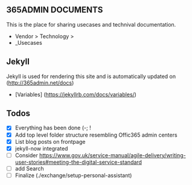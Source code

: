 ## 365ADMIN DOCUMENTS
This is the place for sharing usecases and technival documentation.

- Vendor > Technology > 
- _Usecases 


## Jekyll
Jekyll is used for rendering this site and is automatically updated on (http://365admin.net/docs)

- [Variables] (https://jekyllrb.com/docs/variables/)


## Todos
- [x] Everything has been done (-; !
- [x] Add top level folder structure resembling Offic365 admin centers
- [x] List blog posts on frontpage
- [x] jekyll-now integrated
- [ ] Consider https://www.gov.uk/service-manual/agile-delivery/writing-user-stories#meeting-the-digital-service-standard
- [ ] add Search 
- [ ] Finalize (./exchange/setup-personal-assistant)
